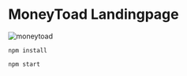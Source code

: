 # MoneyToad Landingpage

![moneytoad](https://user-images.githubusercontent.com/121974948/211163223-c57c89e1-6d06-4950-986c-8cc2c96e92af.png)

```
npm install
```

```
npm start
```

